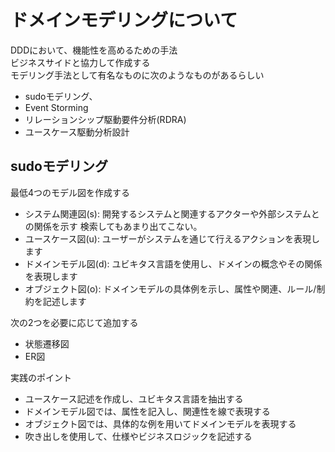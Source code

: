 # ドメインモデリングについて

DDDにおいて、機能性を高めるための手法  
ビジネスサイドと協力して作成する  
モデリング手法として有名なものに次のようなものがあるらしい

- sudoモデリング、
- Event Storming
- リレーションシップ駆動要件分析(RDRA)
- ユースケース駆動分析設計

## sudoモデリング

最低4つのモデル図を作成する

- システム関連図(s): 開発するシステムと関連するアクターや外部システムとの関係を示す 検索してもあまり出てこない。
- ユースケース図(u): ユーザーがシステムを通じて行えるアクションを表現します
- ドメインモデル図(d): ユビキタス言語を使用し、ドメインの概念やその関係を表現します
- オブジェクト図(o): ドメインモデルの具体例を示し、属性や関連、ルール/制約を記述します

次の2つを必要に応じて追加する

- 状態遷移図
- ER図

実践のポイント

- ユースケース記述を作成し、ユビキタス言語を抽出する
- ドメインモデル図では、属性を記入し、関連性を線で表現する
- オブジェクト図では、具体的な例を用いてドメインモデルを表現する
- 吹き出しを使用して、仕様やビジネスロジックを記述する
